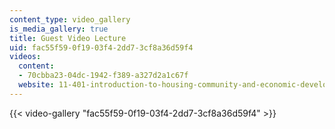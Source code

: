 ```yaml
---
content_type: video_gallery
is_media_gallery: true
title: Guest Video Lecture
uid: fac55f59-0f19-03f4-2dd7-3cf8a36d59f4
videos:
  content:
  - 70cbba23-04dc-1942-f389-a327d2a1c67f
  website: 11-401-introduction-to-housing-community-and-economic-development-fall-2015
---
```



{{< video-gallery "fac55f59-0f19-03f4-2dd7-3cf8a36d59f4" >}}

